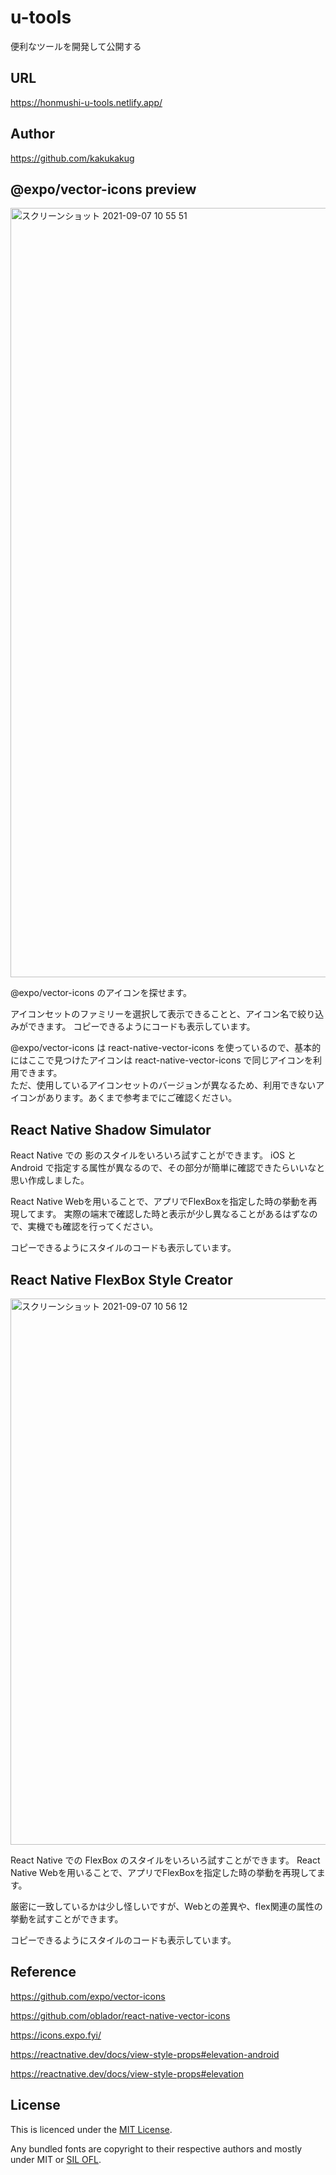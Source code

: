 # u-tools
便利なツールを開発して公開する

## URL
https://honmushi-u-tools.netlify.app/

## Author
https://github.com/kakukakug

## @expo/vector-icons preview
<img width="1231" alt="スクリーンショット 2021-09-07 10 55 51" src="https://user-images.githubusercontent.com/17676047/132448956-6ac2170a-58a4-4be7-8ef4-544d329b2412.png">

@expo/vector-icons のアイコンを探せます。

アイコンセットのファミリーを選択して表示できることと、アイコン名で絞り込みができます。
コピーできるようにコードも表示しています。

@expo/vector-icons は react-native-vector-icons を使っているので、基本的にはここで見つけたアイコンは react-native-vector-icons で同じアイコンを利用できます。  
ただ、使用しているアイコンセットのバージョンが異なるため、利用できないアイコンがあります。あくまで参考までにご確認ください。

## React Native Shadow Simulator 

React Native での 影のスタイルをいろいろ試すことができます。
iOS と Android で指定する属性が異なるので、その部分が簡単に確認できたらいいなと思い作成しました。

React Native Webを用いることで、アプリでFlexBoxを指定した時の挙動を再現してます。
実際の端末で確認した時と表示が少し異なることがあるはずなので、実機でも確認を行ってください。

コピーできるようにスタイルのコードも表示しています。

## React Native FlexBox Style Creator
<img width="874" alt="スクリーンショット 2021-09-07 10 56 12" src="https://user-images.githubusercontent.com/17676047/132448887-823210a6-7c7a-4a93-8bdd-f168c9e5f7e5.png">

React Native での FlexBox のスタイルをいろいろ試すことができます。
React Native Webを用いることで、アプリでFlexBoxを指定した時の挙動を再現してます。

厳密に一致しているかは少し怪しいですが、Webとの差異や、flex関連の属性の挙動を試すことができます。

コピーできるようにスタイルのコードも表示しています。

## Reference
https://github.com/expo/vector-icons

https://github.com/oblador/react-native-vector-icons

https://icons.expo.fyi/

https://reactnative.dev/docs/view-style-props#elevation-android

https://reactnative.dev/docs/view-style-props#elevation

## License

This is licenced under the [MIT License](http://opensource.org/licenses/mit-license.html).

Any bundled fonts are copyright to their respective authors and mostly under MIT or [SIL OFL](http://scripts.sil.org/OFL).

